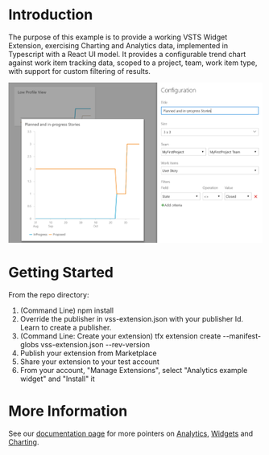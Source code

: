 # Introduction 
The purpose of this example is to provide a working VSTS Widget Extension, exercising Charting and Analytics data, implemented in Typescript with a React UI model. It provides a configurable trend chart against work item tracking data, scoped to a project, team, work item type, with support for custom filtering of results.

![Illustration of Analytics widget, with chart and configuration view.](.\extend-analytics-widget.png)


# Getting Started
From the repo directory:

1. (Command Line) npm install
2. Override the publisher in vss-extension.json with your publisher Id. Learn to create a publisher.
3. (Command Line: Create your extension) tfx extension create --manifest-globs vss-extension.json --rev-version
4. Publish your extension from Marketplace
5. Share your extension to your test account
6. From your account, "Manage Extensions", select "Analytics example widget" and "Install" it

# More Information
See our [documentation page](https://docs.microsoft.com/en-us/vsts/report/extend-analytics/example-analytics-widget) for more pointers on [Analytics](https://docs.microsoft.com/en-us/vsts/report/extend-analytics/), [Widgets](https://docs.microsoft.com/en-us/vsts/report/dashboards/index) and [Charting](https://docs.microsoft.com/en-us/vsts/extend/develop/add-chart).